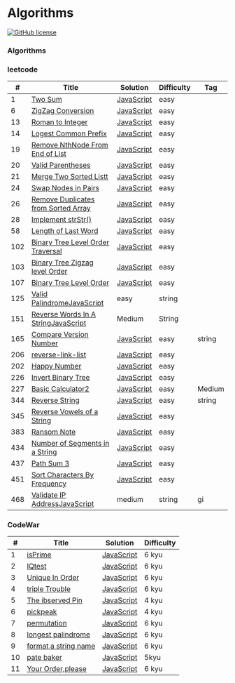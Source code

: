 # Algorithms
[![GitHub license](https://img.shields.io/github/license/mashape/apistatus.svg)](https://github.com/dnshi/Leetcode/blob/master/LICENSE.md)
###  Algorithms


### leetcode
| # | Title | Solution | Difficulty | Tag |
|---| ----- | -------- | ---------- | --- |
|1|[Two Sum](https://leetcode.com/problems/two-sum/)| [JavaScript](./leetcode/twoSum-leetcode.js)|easy|
|6|[ZigZag Conversion](https://leetcode.com/problems/zigzag-conversion/)| [JavaScript](./leetcode/06-zig-zag-leetcode.js)|easy|
|13|[Roman to Integer](https://leetcode.com/problems/roman-to-integer/)| [JavaScript](./leetcode/13-RomanToInteger.js)|easy|
|14|[Logest Common Prefix](https://leetcode.com/problems/longest-common-prefix/) | [JavaScript](./leetcode/14-loogestCommonPrefix-leetcode.js)|easy|
|19|[Remove NthNode From End of List](https://leetcode.com/problems/remove-nth-node-from-end-of-list)| [JavaScript](./leetcode/19-RemoveNthNodeFromEndofList-leetcode.js)|easy|
|20|[Valid Parentheses](https://leetcode.com/problems/valid-parentheses/) |[JavaScript](./leetcode/20-validParentheses-leetcode.js)|easy|
|21|[Merge Two Sorted Listt](https://leetcode.com/problems/merge-two-sorted-lists/)| [JavaScript](./leetcode/21-mergeTwoSortedLists-leetcode.js)|easy|
|24|[Swap Nodes in Pairs](https://leetcode.com/problems/swap-nodes-in-pairs/)|[JavaScript](./leetcode/24-swapNodesInPairs-leetcode.js)|easy|
|26|[Remove Duplicates from Sorted Array](https://leetcode.com/problems/remove-duplicates-from-sorted-array/)|[JavaScript](./leetcode/26-removeDuplicatesFromSortedArray-leetcode.js)|easy|
|28|[Implement strStr()](https://leetcode.com/problems/implement-strstr/)|[JavaScript](./leetcode/28-implementStrstr()-leetcode.js)|easy|
|58|[Length of Last Word](https://leetcode.com/problems/length-of-last-word/)|[JavaScript](./leetcode/58-lengthOfLastWord-leetcode.js)|easy|
|102|[Binary Tree Level Order Traversal](https://leetcode.com/problems/binary-tree-level-order-traversal/)| [JavaScript](./leetcode/102-Binary-Tree-Level-Order-Traversal-leetcode.js)|easy|
|103|[Binary Tree Zigzag level Order](https://leetcode.com/problems/binary-tree-zigzag-level-order-traversal/)| [JavaScript](./leetcode/103-Binary-tree-Zigzag-Level-Order-Traversal.js)|easy|
|107|[Binary Tree Level Order](https://leetcode.com/problems/binary-tree-level-order-traversal-ii/)| [JavaScript](./leetcode/107-Binary-Tree-Level-Order-Traversal-leetcode.js)|easy|
|125|[Valid Palindrome](https://leetcode.com/problems/valid-palindrome/)[JavaScript](./leetcode/125-validPalindrome-leetcode.md)|easy|string|
|151|[Reverse Words In A String](https://leetcode.com/problems/reverse-words-in-a-string/)[JavaScript](./leetcode/151-reverseWordsInAString-leetcode.md)|Medium|String|
|165|[Compare Version Number](https://leetcode.com/problems/compare-version-numbers/)|[JavaScript](./leetcode/165-compareVersionNumbers-leetocode.md)|easy|string|
|206|[reverse-link-list](https://leetcode.com/problems/reverse-linked-list/) | [JavaScript](./leetcode/reverse-link-list-leetcode.js)|easy|
|202|[Happy Number](https://leetcode.com/problems/happy-number/)| [JavaScript](./leetcode/happy-numbers-leetcode.js)|easy|
|226|[ Invert Binary Tree](https://leetcode.com/problems/invert-binary-tree/)| [JavaScript](./leetcode/inverBinaryTree-leetcode.js)|easy|
|227|[Basic Calculator2](https://leetcode.com/problems/basic-calculator-ii/)|[JavaScript](./leetcode/227-basicCalculator2-leetcode.js)|easy|Medium|
|344|[ Reverse String](https://leetcode.com/problems/reverse-string/)|[JavaScript](./leetcode/344-reverseString-leetcode.md)|easy| string|
|345|[Reverse Vowels of a String ](https://leetcode.com/problems/reverse-vowels-of-a-string/)|[JavaScript](./leetcpde/345-reverseVowelsOfAString-leetcode.md)|easy||string|
|383|[Ransom Note](https://leetcode.com/problems/ransom-note/)|[JavaScript](./leetcode/383-ransomeNote-leetcode.md)|easy|
|434|[Number of Segments in a String](https://leetcode.com/problems/number-of-segments-in-a-string/)|[JavaScript](./leetcode/434-numberOfSegmentsInAString-leetcode.md)|easy|
|437|[ Path Sum 3](https://leetcode.com/problems/path-sum-iii/)| [JavaScript](./leetcode/437-PathSumIII-leetcode.js)|easy|
|451|[Sort Characters By Frequency](https://leetcode.com/problems/sort-characters-by-frequency/)|[JavaScript](./leetcode/451-Sort-Characters-leetcode.js)|easy|
|468|[Validate IP Address](https://leetcode.com/problems/validate-ip-address/)[JavaScript](./leetcode/468-validateIpAddress-leetcode.md)|medium|string|gi

### CodeWar

| # | Title | Solution | Difficulty |
|---| ----- | -------- | ---------- |
|1|[isPrime](https://www.codewars.com/kata/5262119038c0985a5b00029f)| [JavaScript](./codewar/isPrime-codewar.js)|6 kyu|
|2|[IQtest](https://www.codewars.com/kata/552c028c030765286c00007d)| [JavaScript](./codewar/IQtest-codewar.js)|6 kyu|
|3|[Unique In Order](https://www.codewars.com/kata/54e6533c92449cc251001667) | [JavaScript](./codewar/uniqueInOrder-codewar.js)| 6 kyu|
|4|[triple Trouble](https://www.codewars.com/kata/55d5434f269c0c3f1b000058) | [JavaScript](./codewar/triple-trouble-codewar.js)| 6 kyu|
|5|[The ibserved Pin](https://www.codewars.com/kata/5263c6999e0f40dee200059d) | [JavaScript](./codewar/theObservedPin-codewar.js)| 4 kyu|
|6|[pickpeak](https://www.codewars.com/kata/5279f6fe5ab7f447890006a7) | [JavaScript](./codewar/pickpeak-codewar.js)| 4 kyu|
|7|[permutation](https://www.codewars.com/kata/55d5434f269c0c3f1b000058) | [JavaScript](./codewar/permutation-codewar.js)| 6 kyu|
|8|[longest palindrome ](https://www.codewars.com/kata/55d5434f269c0c3f1b000058) | [JavaScript](./codewar/longest_palindrome-codewar.js)| 6 kyu|
|9|[format a string name ](https://www.codewars.com/kata/53368a47e38700bd8300030d) | [JavaScript](./codewar/format_a_stringName-codewar.js)| 6 kyu|
|10|[pate baker ](https://www.codewars.com/kata/525c65e51bf619685c000059) | [JavaScript](./codewar/pate_baker-coderwar.js)| 5kyu|
|11|[Your Order,please ](https://www.codewars.com/kata/55c45be3b2079eccff00010f) | [JavaScript](./codewar/yourOrder-codewar.js)| 6 kyu|
